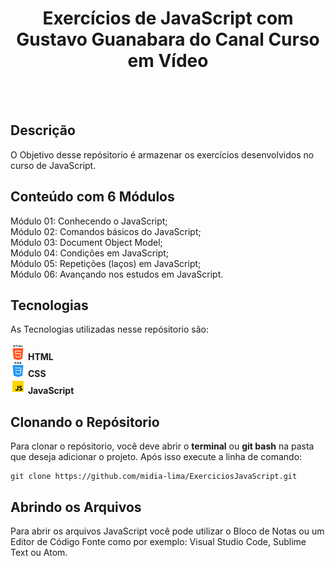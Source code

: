 <h1 align="center">Exercícios de JavaScript com Gustavo Guanabara do Canal Curso em Vídeo</h1><br><br>

<h2>Descrição</h2>
<p>O Objetivo desse repósitorio é armazenar os exercícios desenvolvidos no curso de JavaScript.</p>

<h2>Conteúdo com 6 Módulos</h2>
Módulo 01: Conhecendo o JavaScript;<br>
Módulo 02: Comandos básicos do JavaScript;<br>
Módulo 03: Document Object Model;<br>
Módulo 04: Condições em JavaScript;<br>
Módulo 05: Repetições (laços) em JavaScript;<br>
Módulo 06: Avançando nos estudos em JavaScript.<br>

<h2>Tecnologias</h2>
<p>As Tecnologias utilizadas nesse repósitorio são:<br><br>
<img src="img/html.png"> <b>HTML</b><br>
<img src="img/css.png"> <b>CSS</b><br>
<img src="img/javascript.png"> <b>JavaScript</b></p>

<h2>Clonando o Repósitorio</h2>
<p>Para clonar o repósitorio, você deve abrir o <b>terminal</b> ou <b>git bash</b> na pasta que deseja adicionar o projeto. Após isso execute a linha de comando:</p>

```shell
git clone https://github.com/midia-lima/ExerciciosJavaScript.git
```

<h2>Abrindo os Arquivos</h2>
<p>Para abrir os arquivos JavaScript você pode utilizar o Bloco de Notas ou um Editor de Código Fonte como por exemplo: Visual Studio Code, Sublime Text ou Atom.</p>
